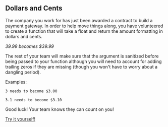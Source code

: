 ## Dollars and Cents

The company you work for has just been awarded a contract to build a payment gateway. In order to help move things along, you have volunteered to create a function that will take a float and return the amount formatting in dollars and cents.

*39.99 becomes $39.99*

The rest of your team will make sure that the argument is sanitized before being passed to your function although you will need to account for adding trailing zeros if they are missing (though you won't have to worry about a dangling period).

Examples:

```
3 needs to become $3.00

3.1 needs to become $3.10
```

Good luck! Your team knows they can count on you!

[Try it yourself!](https://www.codewars.com/kata/55902c5eaa8069a5b4000083)
